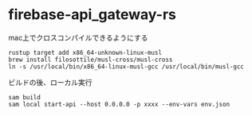 # firebase-api_gateway-rs

mac上でクロスコンパイルできるようにする
```
rustup target add x86_64-unknown-linux-musl
brew install filosottile/musl-cross/musl-cross
ln -s /usr/local/bin/x86_64-linux-musl-gcc /usr/local/bin/musl-gcc
```
ビルドの後、ローカル実行
```
sam build
sam local start-api --host 0.0.0.0 -p xxxx --env-vars env.json
```
